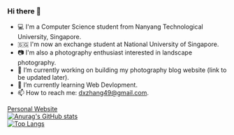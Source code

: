 ### Hi there 👋   

- 💻 I'm a Computer Science student from Nanyang Technological University, Singapore.
- 🇸🇬 I'm now an exchange student at National University of Singapore.
- 📷 I'm also a photography enthusiast interested in landscape photography.
- 🔭 I’m currently working on building my photography blog website (link to be updated later).
- 🌱 I’m currently learning Web Devlopment.
- 📫 How to reach me: dxzhang49@gmail.com.

[Personal Website](https://danxuZhang.github.io)  
[![Anurag's GitHub stats](https://github-readme-stats.vercel.app/api?username=danxuZhang&count_private=true)](https://github.com/anuraghazra/github-readme-stats)  
[![Top Langs](https://github-readme-stats.vercel.app/api/top-langs/?username=danxuZhang&count_private=true&layout=compact&hide=jupyter%20notebook,vim%20script&&exclude_repo=danxuZhang.github.io)](https://github.com/anuraghazra/github-readme-stats)
<!--
**danxuZzz/danxuZzz** is a ✨ _special_ ✨ repository because its `README.md` (this file) appears on your GitHub profile.

Here are some ideas to get you started:

- 🔭 I’m currently working on ...
- 🌱 I’m currently learning ...
- 👯 I’m looking to collaborate on ...
- 🤔 I’m looking for help with ...
- 💬 Ask me about ...
- 📫 How to reach me: ...
- 😄 Pronouns: ...
- ⚡ Fun fact: ...
-->
